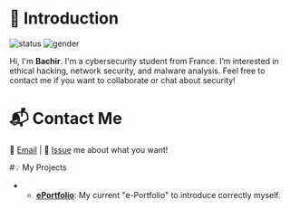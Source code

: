 # 👋 Introduction
![status](https://img.shields.io/badge/status-up-brightgreen)
![gender](https://img.shields.io/badge/gender-🤵-lightgray)

Hi, I'm **Bachir**. I'm a cybersecurity student from France.
I’m interested in ethical hacking, network security, and malware analysis.
Feel free to contact me if you want to collaborate or chat about security!

# 📬 Contact Me 
📧 [Email](mailto:contactbachiir@gmail.com) | 💬 [Issue](https://github.com/bachirsec00) me about what you want!

#💡 My Projects
- - [**ePortfolio**](https://): My current "e-Portfolio" to introduce correctly myself.

